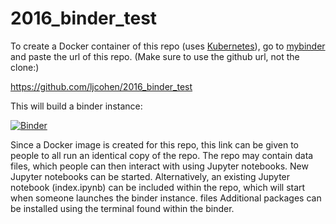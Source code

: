 # 2016_binder_test

To create a Docker container of this repo (uses [Kubernetes](http://kubernetes.io/)), go to [mybinder](http://mybinder.org) and paste the url of this repo. (Make sure to use the github url, not the clone:)

https://github.com/ljcohen/2016_binder_test

This will build a binder instance:

[![Binder](http://mybinder.org/badge.svg)](http://mybinder.org:/repo/ljcohen/2016_binder_test)

Since a Docker image is created for this repo, this link can be given to people to all run an identical copy of the repo. The repo may contain data files, which people can then interact with using Jupyter notebooks. New Jupyter notebooks can be started. Alternatively, an existing Jupyter notebook (index.ipynb) can be included within the repo, which will start when someone launches the binder instance. files Additional packages can be installed using the terminal found within the binder.
